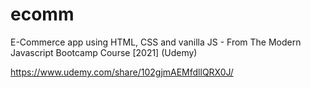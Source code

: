# ecomm
E-Commerce app using HTML, CSS and vanilla JS - From The Modern Javascript Bootcamp Course [2021] (Udemy) 

https://www.udemy.com/share/102gjmAEMfdllQRX0J/

